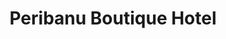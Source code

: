 ---
layout: project.hbs
key: peribanu
title: Peribanu Boutique Hotel
category: Residential
og: true
description:
- under construction
photos:
- "main.jpg"
- "main.jpg"

---